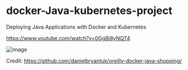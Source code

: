# docker-Java-kubernetes-project
Deploying Java Applications with Docker and Kubernetes

https://www.youtube.com/watch?v=0GgBi8yNQT4

![image](https://github.com/AlexMicheal50/docker-Java-kubernetes-project/assets/146382607/58acf8b7-d767-4cef-aca3-3d9ea4c845d6)


Credit: https://github.com/danielbryantuk/oreilly-docker-java-shopping/
